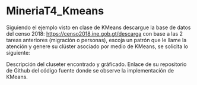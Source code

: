 # MineriaT4_Kmeans

Siguiendo el ejemplo visto en clase de KMeans
descargue la base de datos del censo 2018: https://censo2018.ine.gob.gt/descarga
con base a las 2 tareas anteriores (migración o personas), escoja un patrón que le llame la atención y genere su clúster asociado por medio de KMeans, se solicita lo siguiente:

Descripción del cluseter encontrado y gráficado.
Enlace de su repositorio de Github del código fuente donde se observe la implementación de KMeans.
